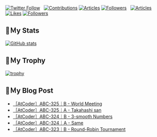 [![Twitter Follow](https://img.shields.io/twitter/follow/hyperdb?label=twitter&logo=twitter&style=plastic)](https://twitter.com/hyperdb)
&nbsp;
[![Contributions](https://badgen.org/img/qiita/hyperdb/contributions?style=plastic)](https://qiita.com/hyperdb)
[![Articles](https://badgen.org/img/qiita/hyperdb/articles?style=plastic)](https://qiita.com/hyperdb)
[![Followers](https://badgen.org/img/qiita/hyperdb/followers?style=plastic)](https://qiita.com/hyperdb)
&nbsp;
[![Articles](https://badgen.org/img/zenn/hyperdb/articles)](https://zenn.dev/hyperdb)
[![Likes](https://badgen.org/img/zenn/hyperdb/likes?style=plastic)](https://zenn.dev/hyperdb)
[![Followers](https://badgen.org/img/zenn/hyperdb/followers?style=plastic)](https://zenn.dev/hyperdb)

## 🔖Ｍy Stats

[![GitHub stats](https://github-readme-stats-eight-theta.vercel.app/api?username=hyperdb&theme=radical&count_private=true&show_icons=true)](https://github.com/anuraghazra/github-readme-stats)

## 🔖Ｍy Trophy

[![trophy](https://github-profile-trophy.vercel.app/?username=hyperdb&theme=onedark)](https://github.com/ryo-ma/github-profile-trophy)

## 🔖Ｍy Blog Post

<!-- BLOG-POST-LIST:START -->
- [［AtCoder］ABC-325｜B - World Meeting](https://zenn.dev/hyperdb/articles/83b0e067dd99d0)
- [［AtCoder］ABC-325｜A - Takahashi san](https://zenn.dev/hyperdb/articles/546a97ab4506cc)
- [［AtCoder］ABC-324｜B - 3-smooth Numbers](https://zenn.dev/hyperdb/articles/b71b8f48b8babb)
- [［AtCoder］ABC-324｜A - Same](https://zenn.dev/hyperdb/articles/2ba55f46acc5af)
- [［AtCoder］ABC-323｜B - Round-Robin Tournament](https://zenn.dev/hyperdb/articles/9c34c2fde19277)
<!-- BLOG-POST-LIST:END -->
